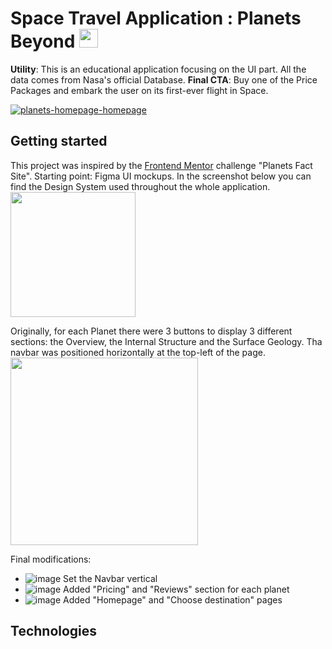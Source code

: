 # Space Travel Application : Planets Beyond <img src="https://user-images.githubusercontent.com/97735587/171253458-64192f7e-84bb-499b-a68e-6994f2ae4223.png" alt="rocket-emoji" width="30">

**Utility**: This is an educational application focusing on the UI part. All the data comes from Nasa's official Database. 
**Final CTA**: Buy one of the Price Packages and embark the user on its first-ever flight in Space. 

<a href="https://planets-beyond.vercel.app/" target="_blank"><img src="https://i.ibb.co/gVHsHQY/Screenshot-1.png" alt="planets-homepage-homepage"></a>


## Getting started

This project was inspired by the <a href="https://www.frontendmentor.io/challenges/planets-fact-site-gazqN8w_f" target="_blank">Frontend Mentor</a> challenge "Planets Fact Site". Starting point: Figma UI mockups. In the screenshot below you can find the Design System used throughout the whole application.</br>
<img src="https://i.ibb.co/jZwCrMg/Screenshot-3.png" width="200">
</br>

Originally, for each Planet there were 3 buttons to display 3 different sections: the Overview, the Internal Structure and the Surface Geology. Tha navbar was positioned horizontally at the top-left of the page.</br>
<img src="https://i.ibb.co/G0rck9s/Screenshot-4.png" width="300">
</br>

Final modifications:
* ![image](https://user-images.githubusercontent.com/97735587/171283238-0a659875-fb7e-44f5-9c46-6ba93f947f68.png) Set the Navbar vertical
* ![image](https://user-images.githubusercontent.com/97735587/171283249-6faf1c3c-d53c-4598-aba9-2026de62b592.png) Added "Pricing" and "Reviews" section for each planet
* ![image](https://user-images.githubusercontent.com/97735587/171283255-76dab992-8676-4f82-a4e8-8eeb56c401fe.png) Added "Homepage" and "Choose destination" pages

## Technologies

